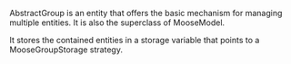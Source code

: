 AbstractGroup is an entity that offers the basic mechanism for managing multiple entities. It is also the superclass of MooseModel.

It stores the contained entities in a storage variable that points to a MooseGroupStorage strategy.

